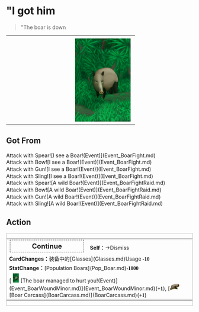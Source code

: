 # "I got him  
> "The boar is down  
  
<table class="table table-bordered" data-toggle="table"  data-show-header="false"><thead style="display:none"><tr ><th  style="width:50%;text-align:left;vertical-align:top;"  data-sortable="true"  >title</th><th  style="width:50%;text-align:left;vertical-align:top;"  ></th></tr></thead><tr ><td  style="width:50%;text-align:left;vertical-align:top;"  ></td><td  style="width:50%;text-align:left;vertical-align:top;"  ><div style="float:right; margin:5px"><div class="gamecard" style="width:150px; height:225px;"><a href="Event_BoarFightMixedSuccess.md" style="color:black"><img decoding="async" src="Sprite/BoarEvent.png" class="cardimage" style="max-width:150px;max-height:225px;"><span style="font-size: 25px;">"I got him</span></a></div></div></td></tr></tbody></table>  
  
## Got From  
<div style="display:inline-block"><div class="gamedatalist" style="text-align:left;min-width:200px;min-height:0px;"><div style="display:inline-block"><div style="display:inline-block;vertical-align:middle;">Attack with Spear!</div><div style="display:inline-block;vertical-align:middle;">[I see a Boar!(Event)](Event_BoarFight.md)</div></div></div><div class="gamedatalist" style="text-align:left;min-width:200px;min-height:0px;"><div style="display:inline-block"><div style="display:inline-block;vertical-align:middle;">Attack with Bow!</div><div style="display:inline-block;vertical-align:middle;">[I see a Boar!(Event)](Event_BoarFight.md)</div></div></div><div class="gamedatalist" style="text-align:left;min-width:200px;min-height:0px;"><div style="display:inline-block"><div style="display:inline-block;vertical-align:middle;">Attack with Gun!</div><div style="display:inline-block;vertical-align:middle;">[I see a Boar!(Event)](Event_BoarFight.md)</div></div></div><div class="gamedatalist" style="text-align:left;min-width:200px;min-height:0px;"><div style="display:inline-block"><div style="display:inline-block;vertical-align:middle;">Attack with Sling!</div><div style="display:inline-block;vertical-align:middle;">[I see a Boar!(Event)](Event_BoarFight.md)</div></div></div><div class="gamedatalist" style="text-align:left;min-width:200px;min-height:0px;"><div style="display:inline-block"><div style="display:inline-block;vertical-align:middle;">Attack with Spear!</div><div style="display:inline-block;vertical-align:middle;">[A wild Boar!(Event)](Event_BoarFightRaid.md)</div></div></div><div class="gamedatalist" style="text-align:left;min-width:200px;min-height:0px;"><div style="display:inline-block"><div style="display:inline-block;vertical-align:middle;">Attack with Bow!</div><div style="display:inline-block;vertical-align:middle;">[A wild Boar!(Event)](Event_BoarFightRaid.md)</div></div></div><div class="gamedatalist" style="text-align:left;min-width:200px;min-height:0px;"><div style="display:inline-block"><div style="display:inline-block;vertical-align:middle;">Attack with Gun!</div><div style="display:inline-block;vertical-align:middle;">[A wild Boar!(Event)](Event_BoarFightRaid.md)</div></div></div><div class="gamedatalist" style="text-align:left;min-width:200px;min-height:0px;"><div style="display:inline-block"><div style="display:inline-block;vertical-align:middle;">Attack with Sling!</div><div style="display:inline-block;vertical-align:middle;">[A wild Boar!(Event)](Event_BoarFightRaid.md)</div></div></div></div>  
  
## Action  
<div  style="border:1px solid #BBB"><table><tr><td rowspan="2" style="width:200px;text-align:center;font-size:1.3em;font-weight:bold"><div style="padding:5px;border:1px dashed #333"><div>Continue</div></div></td><td></td></tr><tr><td><b>Self：</b>→Dismiss</td></tr><tr><td colspan="2"><b>CardChanges：</b>装备中的[Glasses](Glasses.md)Usage  <span style="font-family:ui-monospace"><b>-10</b></span></td></tr><tr><td colspan="2"><b>StatChange：</b>[Population Boars](Pop_Boar.md)<span style="font-family:ui-monospace"><b>-1000</b></span></td></tr><tr><td colspan="2">[<div style="width:25px;display:inline-block;text-align:center"><img decoding="async" src="Sprite/BoarEvent.png" href="a.md" style="max-width:25px;max-height:25px;"></div>[The boar managed to hurt you!(Event)](Event_BoarWoundMinor.md)](Event_BoarWoundMinor.md)(<span style="font-family:ui-monospace"><b>+1</b></span>), [<div style="width:25px;display:inline-block;text-align:center"><img decoding="async" src="Sprite/BoarCarcass.png" href="a.md" style="max-width:25px;max-height:25px;"></div>[Boar Carcass](BoarCarcass.md)](BoarCarcass.md)(<span style="font-family:ui-monospace"><b>+1</b></span>)</td></tr></table></div>  
  
  


<script>document.title=""I got him - Card Survival Wiki";</script>